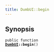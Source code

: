 ```yaml
---
title: DumbUI::begin
---
```


## Synopsis

<code>public function <b><a href="DumbUI">DumbUI</a>::begin</b>()</code>

